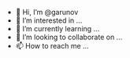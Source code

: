 - 👋 Hi, I’m @garunov
- 👀 I’m interested in ...
- 🌱 I’m currently learning ...
- 💞️ I’m looking to collaborate on ...
- 📫 How to reach me ...

<!---
garunov/garunov is a ✨ special ✨ repository because its `README.md` (this file) appears on your GitHub profile.
You can click the Preview link to take a look at your changes.
--->
